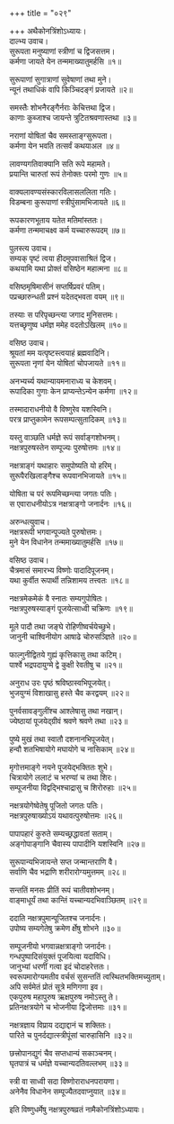 +++
title = "०२९"

+++
अथैकोनत्रिंशोऽध्यायः।  
दाल्भ्य उवाच।  
सुरूपता मनुष्याणां स्त्रीणां च द्विजसत्तम।  
कर्मणा जायते येन तन्ममाख्यातुमर्हसि ॥१॥

सुरूपाणां सुगात्राणां सुवेषाणां तथा मुने।  
न्यूनं तथाधिकं वापि किञ्चिदङ्गं प्रजायते ॥२॥

समस्तैः शोभनैरङ्गैर्नराः केचित्तथा द्विज।  
काणाः कुब्जाश्च जायन्ते त्रुटितश्रवणास्तथा ॥३॥

नराणां योषितां चैव समस्ताङ्ग्सुरूपता।  
कर्मणा येन भवति तत्सर्वं कथयाअल ॥४॥

लावण्यगतिवाक्यानि सति रूपे महामते।  
प्रयान्ति चारुतां रूपं तेनोक्तः परमो गुणः ॥५॥

वाक्यलावण्यसंस्कारविलासललिता गतिः।  
विडम्बना कुरूपाणां स्त्रीपुंसामभिजायते ॥६॥

रूपकारणभूताय यतेत मतिमांस्ततः।  
कर्मणा तन्ममाचक्ष्व कर्म यच्चारुरूपदम् ॥७॥

पुलस्त्य उवाच।  
सम्यक् पृष्टं त्वया हीदमुपवासाश्रितं द्विज।  
कथयामि यथा प्रोक्तं वसिष्ठेन महात्मना ॥८॥

वसिष्ठमृषिमासीनं सप्तर्षिप्रवरं पतिम्।  
पप्रच्छारुन्धती प्रश्नं यदेतद्भवता वयम् ॥९॥

तस्याः स परिपृच्छन्त्या जगाद मुनिसत्तमः।  
यत्तच्छृणुष्व धर्मज्ञ ममेह वदतोऽखिलम् ॥१०॥

वसिष्ठ उवाच।  
श्रूयतां मम यत्पृष्टस्त्वयाहं ब्रह्मवादिनि।  
सुरूपता नृणां येन योषितां चोपजायते ॥११॥

अनभ्यर्च्य यथान्यायमनाराध्य च केशवम्।  
रूपादिका गुणाः केन प्राप्यन्तेऽन्येन कर्मणा ॥१२॥

तस्मादाराधनीयो वै विष्णुरेव यशस्विनि।  
परत्र प्राप्तुकामेन रूपसम्पत्सुतादिकम् ॥१३॥

यस्तु वाञ्छति धर्मज्ञे रूपं सर्वाङ्गशोभनम्।  
नक्षत्रपुरुषस्तेन सम्पूज्यः पुरुषोत्तमः ॥१४॥

नक्षत्राङ्गं यथाहारः समुपोष्यति यो हरिम्।  
सुरूपैरखिलाङ्गैश्च रूपवानभिजायते ॥१५॥

योषिता च परं रूपमिच्छन्त्या जगतः पतिः।  
स एवाराधनीयोऽत्र नक्षत्राङ्गो जनार्दनः ॥१६॥

अरुन्धत्युवाच।  
नक्षत्ररूपी भगवान्पूज्यते पुरुषोत्तमः।  
मुने येन विधानेन तन्ममाख्यातुमर्हसि ॥१७॥

वसिष्ठ उवाच।  
चैत्रमासं समारभ्य विष्णोः पादादिपूजनम्।  
यथा कुर्वीत रूपार्थी तन्निशामय तत्त्वतः ॥१८॥

नक्षत्रमेकमेकं वै स्नातः सम्यगुपोषितः।  
नक्षत्रपुरुषस्याङ्गं पूजयेत्साध्वी चक्रिणः ॥१९॥

मूले पादौ तथा जङ्घे रोहिणीष्वर्चयेच्छुभे।  
जानुनी चाश्विनीयोग आषाढे चोरुसञ्ज्ञिते ॥२०॥

फाल्गुनीद्वितये गुह्यं कृत्तिकासु तथा कटिम्।  
पार्श्वे भद्रपदायुग्मे द्वे कुक्षी रेवतीषु च ॥२१॥

अनुराध उरः पृष्ठं श्रविष्ठास्वभिपूजयेत्।  
भुजयुग्मं विशाखासु हस्ते चैव करद्वयम् ॥२२॥

पुनर्वसावङ्गुलींश्च आश्लेषासु तथा नखान्।  
ज्येष्ठायां पूजयेद्ग्रीवं श्रवणे श्रवणे तथा ॥२३॥

पुष्ये मुखं तथा स्वातौ दशनानभिपूजयेत्।  
हन्वौ शतभिषायोगे मघायोगे च नासिकाम् ॥२४॥

मृगोत्तमाङ्गे नयने पूजयेद्भक्तितः शुभे।  
चित्रायोगे ललाटं च भरण्यां च तथा शिरः।  
सम्पूजनीया विद्वद्भिश्चाद्रासु च शिरोरुहाः ॥२५॥

नक्षत्रयोगेष्वेतेषु पूजितो जगतः पतिः।  
नक्षत्रपुरुषाख्योऽयं यथावत्पुरुषोत्तमः ॥२६॥

पापापहारं कुरुते सम्यच्छ्रद्धावतां सताम्।  
अङ्गोपाङ्गानि चैवास्य पापादीनि यशस्विनि ॥२७॥

सुरूपान्यभिजायन्ते सप्त जन्मान्तराणि वै।  
सर्वाणि चैव भद्राणि शरीरारोग्यमुत्तमम् ॥२८॥

सन्ततिं मनसः प्रीतिं रूपं चातीवशोभनम्।  
वाङ्माधूर्यं तथा कान्तिं यच्चान्यदभिवाञ्छितम् ॥२९॥

ददाति नक्षत्रपुमान्पूजितश्च जनार्दनः।  
उपोष्य सम्यगेतेषु क्रमेण र्क्षेषु शोभने ॥३०॥

सम्पूजनीयो भगवान्नक्षत्राङ्गो जनार्दनः।  
गन्धपुष्पादिसंयुक्तं पूजयित्वा यदाविधि।  
जानुभ्यां धरणीं गत्वा इदं चोदाहरेत्ततः।  
स्वरूपमारोग्यमतीव वर्चसं सुसन्ततिं त्वस्थितभक्तिमच्युताम्।  
अपि सर्वमेतं प्रोतं सूत्रे मणिगणा इव।  
एकपुरुष महापुरुष ऋक्षपुरुष नमोऽस्तु ते।  
प्रतिनक्षत्रयोगे च भोजनीया द्विजोत्तमाः ॥३१॥

नक्षत्रज्ञाय विप्राय दद्याद्दानं च शक्तितः।  
पारिते च पुनर्दद्यात्स्त्रीपूंसां चारुहासिनि ॥३२॥

छत्त्रोपानद्युगं चैव सप्तधान्यं सकाञ्चनम्।  
घृतपात्रं च धर्मज्ञे यच्चान्यदतिवल्लभम् ॥३३॥

स्त्री वा साध्वी सदा विष्णोराराधनपरायणा।  
अनेनैव विधानेन सम्पूज्यैतदवाप्नुयात् ॥३४॥

इति विष्णुधर्मेषु नक्षत्रपुरुषव्रतं नामैकोनत्रिंशोऽध्यायः।  
